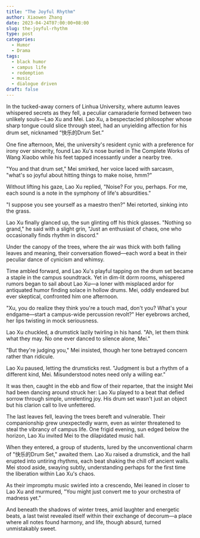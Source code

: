 ```yaml
---
title: "The Joyful Rhythm"
author: Xiaowen Zhang
date: 2023-04-24T07:00:00+08:00
slug: the-joyful-rhythm
type: post
categories:
  - Humor
  - Drama
tags:
  - black humor
  - campus life
  - redemption
  - music
  - dialogue driven
draft: false
---
```


In the tucked-away corners of Linhua University, where autumn leaves whispered secrets as they fell, a peculiar camaraderie formed between two unlikely souls—Lao Xu and Mei. Lao Xu, a bespectacled philosopher whose sharp tongue could slice through steel, had an unyielding affection for his drum set, nicknamed “快乐的Drum Set.”

One fine afternoon, Mei, the university's resident cynic with a preference for irony over sincerity, found Lao Xu's nose buried in The Complete Works of Wang Xiaobo while his feet tapped incessantly under a nearby tree.

"You and that drum set," Mei smirked, her voice laced with sarcasm, "what's so joyful about hitting things to make noise, hmm?"

Without lifting his gaze, Lao Xu replied, "Noise? For you, perhaps. For me, each sound is a note in the symphony of life's absurdities."

"I suppose you see yourself as a maestro then?" Mei retorted, sinking into the grass.

Lao Xu finally glanced up, the sun glinting off his thick glasses. "Nothing so grand," he said with a slight grin, "Just an enthusiast of chaos, one who occasionally finds rhythm in discord."

Under the canopy of the trees, where the air was thick with both falling leaves and meaning, their conversation flowed—each word a beat in their peculiar dance of cynicism and whimsy.

Time ambled forward, and Lao Xu's playful tapping on the drum set became a staple in the campus soundtrack. Yet in dim-lit dorm rooms, whispered rumors began to sail about Lao Xu—a loner with misplaced ardor for antiquated humor finding solace in hollow drums. Mei, oddly endeared but ever skeptical, confronted him one afternoon.

"Xu, you do realize they think you're a touch mad, don't you? What's your endgame—start a campus-wide percussion revolt?" Her eyebrows arched, her lips twisting in mock seriousness.

Lao Xu chuckled, a drumstick lazily twirling in his hand. "Ah, let them think what they may. No one ever danced to silence alone, Mei."

"But they're judging you," Mei insisted, though her tone betrayed concern rather than ridicule.

Lao Xu paused, letting the drumsticks rest. "Judgment is but a rhythm of a different kind, Mei. Misunderstood notes need only a willing ear."

It was then, caught in the ebb and flow of their repartee, that the insight Mei had been dancing around struck her: Lao Xu played to a beat that defied sorrow through simple, unrelenting joy. His drum set wasn't just an object but his clarion call to live unfettered.

The last leaves fell, leaving the trees bereft and vulnerable. Their companionship grew unexpectedly warm, even as winter threatened to steal the vibrancy of campus life. One frigid evening, sun edged below the horizon, Lao Xu invited Mei to the dilapidated music hall.

When they entered, a group of students, lured by the unconventional charm of "快乐的Drum Set," awaited them. Lao Xu raised a drumstick, and the hall erupted into untiring rhythms, each beat shaking the chill off ancient walls. Mei stood aside, swaying subtly, understanding perhaps for the first time the liberation within Lao Xu's chaos.

As their impromptu music swirled into a crescendo, Mei leaned in closer to Lao Xu and murmured, "You might just convert me to your orchestra of madness yet."

And beneath the shadows of winter trees, amid laughter and energetic beats, a last twist revealed itself within their exchange of decorum—a place where all notes found harmony, and life, though absurd, turned unmistakably sweet.